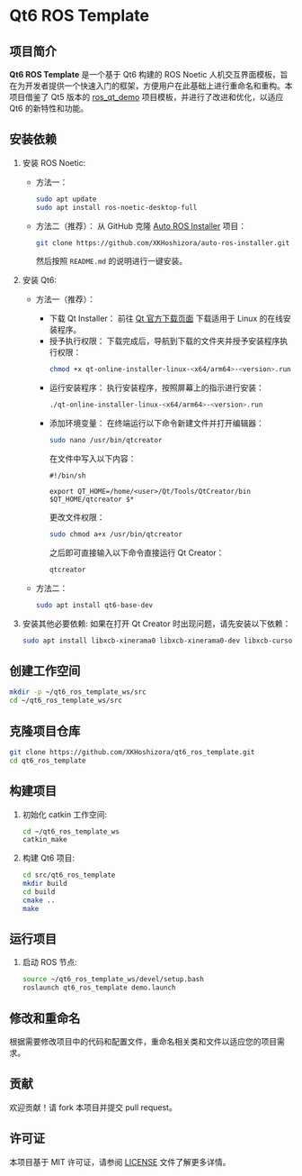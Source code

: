 # Qt6 ROS Template

## 项目简介
**Qt6 ROS Template** 是一个基于 Qt6 构建的 ROS Noetic 人机交互界面模板，旨在为开发者提供一个快速入门的框架，方便用户在此基础上进行重命名和重构。本项目借鉴了 Qt5 版本的 [ros_qt_demo](https://github.com/XKHoshizora/ros_qt_demo) 项目模板，并进行了改进和优化，以适应 Qt6 的新特性和功能。

## 安装依赖
1. 安装 ROS Noetic:
   - 方法一：
     ```bash
     sudo apt update
     sudo apt install ros-noetic-desktop-full
     ```
   - 方法二（推荐）：
     从 GitHub 克隆 [Auto ROS Installer](https://github.com/XKHoshizora/auto-ros-installer) 项目：
     ```bash
     git clone https://github.com/XKHoshizora/auto-ros-installer.git
     ```
     然后按照 `README.md` 的说明进行一键安装。

2. 安装 Qt6:
   - 方法一（推荐）：
      - 下载 Qt Installer：
        前往 [Qt 官方下载页面](https://www.qt.io/download-qt-installer) 下载适用于 Linux 的在线安装程序。
      - 授予执行权限：
        下载完成后，导航到下载的文件夹并授予安装程序执行权限：
        ```bash
        chmod +x qt-online-installer-linux-<x64/arm64>-<version>.run
        ```
      - 运行安装程序：
        执行安装程序，按照屏幕上的指示进行安装：
        ```bash
        ./qt-online-installer-linux-<x64/arm64>-<version>.run
        ```
      - 添加环境变量：
        在终端运行以下命令新建文件并打开编辑器：
        ```bash
        sudo nano /usr/bin/qtcreator
        ```
        在文件中写入以下内容：
        ```shell
        #!/bin/sh
        
        export QT_HOME=/home/<user>/Qt/Tools/QtCreator/bin
        $QT_HOME/qtcreator $*
        ```
        更改文件权限：
        ```bash
        sudo chmod a+x /usr/bin/qtcreator
        ```
        之后即可直接输入以下命令直接运行 Qt Creator：
        ```bash
        qtcreator
        ```

   - 方法二：
     ```bash
     sudo apt install qt6-base-dev
     ```

4. 安装其他必要依赖:
   如果在打开 Qt Creator 时出现问题，请先安装以下依赖：
   ```bash
   sudo apt install libxcb-xinerama0 libxcb-xinerama0-dev libxcb-cursor0
   ```

## 创建工作空间
```bash
mkdir -p ~/qt6_ros_template_ws/src
cd ~/qt6_ros_template_ws/src
```

## 克隆项目仓库
```bash
git clone https://github.com/XKHoshizora/qt6_ros_template.git
cd qt6_ros_template
```

## 构建项目
1. 初始化 catkin 工作空间:
    ```bash
    cd ~/qt6_ros_template_ws
    catkin_make
    ```
2. 构建 Qt6 项目:
    ```bash
    cd src/qt6_ros_template
    mkdir build
    cd build
    cmake ..
    make
    ```

## 运行项目
1. 启动 ROS 节点:
    ```bash
    source ~/qt6_ros_template_ws/devel/setup.bash
    roslaunch qt6_ros_template demo.launch
    ```

## 修改和重命名
根据需要修改项目中的代码和配置文件，重命名相关类和文件以适应您的项目需求。

## 贡献
欢迎贡献！请 fork 本项目并提交 pull request。

## 许可证
本项目基于 MIT 许可证，请参阅 [LICENSE](LICENSE) 文件了解更多详情。
